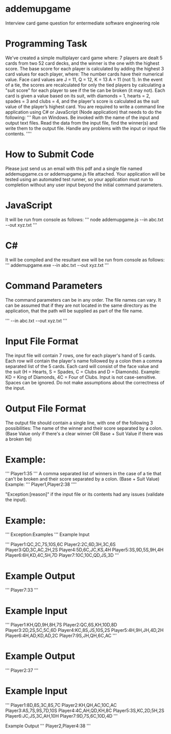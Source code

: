 # addemupgame
Interview card game question for entermediate software engineering role



# Programming Task
We've created a simple multiplayer card game where:
7 players are dealt 5 cards from two 52 card decks, and the winner is the one with the highest score.
The base score for each player is calculated by adding the highest 3 card values for each player, where:
The number cards have their numerical value.
Face card values are J = 11, Q = 12, K = 13
A = 11 (not 1).
In the event of a tie, the scores are recalculated for only the tied players by calculating a "suit score" for
each player to see if the tie can be broken (it may not).
Each card is given a value based on its suit, with diamonds = 1, hearts = 2, spades = 3 and clubs
= 4, and the player's score is calculated as the suit value of the player’s highest card.
You are required to write a command line application using C# or JavaScript (Node application) that needs to
do the following:
'''
Run on Windows.
Be invoked with the name of the input and output text files.
Read the data from the input file, find the winner(s) and write them to the output file.
Handle any problems with the input or input file contents.
''''

# How to Submit Code

Please just send us an email with this pdf and a single file named addemupgame.cs or addemupgame.js file
attached.
Your application will be tested using an automated test runner, so your application must run to completion
without any user input beyond the initial command parameters.

# JavaScript
It will be run from console as follows:
'''
node addemupgame.js --in abc.txt --out xyz.txt
'''
# C#
It will be compiled and the resultant exe will be run from console as follows:
'''
addemupgame.exe --in abc.txt --out xyz.txt
'''
# Command Parameters
The command parameters can be in any order.
The file names can vary.
It can be assumed that if they are not located in the same directory as the application, that the path will
be supplied as part of the file name.

'''
--in abc.txt --out xyz.txt
'''
# Input File Format
The input file will contain 7 rows, one for each player's hand of 5 cards.
Each row will contain the player's name followed by a colon then a comma separated list of the 5 cards.
Each card will consist of the face value and the suit (H = Hearts, S = Spades, C = Clubs and D =
Diamonds).
Example: KD = King of Diamonds, 4C = Four of Clubs.
Input is not case-sensitive.
Spaces can be ignored.
Do not make assumptions about the correctness of the input.

# Output File Format
The output file should contain a single line, with one of the following 3 possibilities:
The name of the winner and their score separated by a colon. (Base Value only if there's a clear winner
OR Base + Suit Value if there was a broken tie)
# Example:
'''
Player1:35
'''
A comma separated list of winners in the case of a tie that can't be broken and their score separated by
a colon. (Base + Suit Value)
Example:
'''
Player1,Player2:38
''''

"Exception:[reason]" if the input file or its contents had any issues (validate the input).
# Example:
'''
Exception:<Some nice reason why the input is wrong.>Examples
'''
Example Input

'''
Player1:QC,2C,7S,10S,6C
Player2:2C,6D,3H,3C,6S
Player3:QD,3C,AC,2H,2S
Player4:5D,6C,JC,KS,4H
Player5:3S,9D,5S,9H,4H
Player6:6H,KD,4C,5H,7D
Player7:10C,10C,QD,JS,3D
'''
 
# Example Output

'''
Player7:33
'''

# Example Input

'''
Player1:KH,QD,9H,8H,7S
Player2:QC,6S,KH,10D,8D
Player3:2D,2S,5C,5C,6D
Player4:KC,8S,JS,10S,2S
Player5:4H,9H,JH,4D,2H
Player6:4H,AD,KD,AD,2C
Player7:9S,JH,QH,6C,AC
'''

# Example Output
'''
Player2:37
'''
# Example Input
'''
Player1:8D,8S,3C,8S,7C
Player2:KH,QH,AC,10C,AC
Player3:AS,7S,9S,7D,10S
Player4:4C,AH,QD,KH,8C
Player5:3S,KC,2D,5H,2S
Player6:JC,JS,3C,AH,10H
Player7:9D,7S,6C,10D,4D
'''


Example Output
'''
Player2,Player4:38
'''